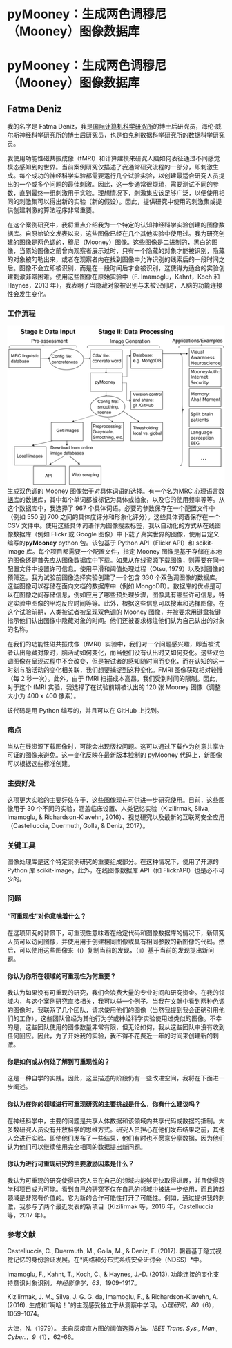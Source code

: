 # pyMooney：生成两色调穆尼（Mooney）图像数据库

# pyMooney：生成两色调穆尼（Mooney）图像数据库

## Fatma Deniz

我的名字是 Fatma Deniz，我是[国际计算机科学研究所](http://www.icsi.berkeley.edu/icsi/)的博士后研究员，海伦·威尔斯神经科学研究所的博士后研究员，也是[伯克利数据科学研究所](https://bids.berkeley.edu/)的数据科学研究员。

我使用功能性磁共振成像（fMRI）和计算建模来研究人脑如何表征通过不同感觉模态感知到的世界。当前案例研究仅描述了我通常研究流程的一部分，即刺激生成。每个成功的神经科学实验都需要运行几个试验实验，以创建最适合研究人员提出的一个或多个问题的最佳刺激。因此，这一步通常很烦琐，需要测试不同的参数，直到最终一组刺激用于实验。理想情况下，刺激集应该足够广泛，以便使用相同的刺激集可以得出新的实验（新的假设）。因此，提供研究中使用的刺激集或提供创建刺激的算法程序非常重要。

在这个案例研究中，我将重点介绍我为一个特定的认知神经科学实验创建的图像数据库。自原始论文发表以来，这些图像已经在几个其他实验中使用过。我为研究创建的图像是两色调的，穆尼（Mooney）图像。这些图像是二进制的，黑白的图像，当原始图像之前曾向观察者展示过时，只有一个隐藏的对象才能被识别，隐藏的对象被勾勒出来，或者在观察者内在找到图像中允许识别的线索后的一段时间之后。图像不会立即被识别，而是在一段时间后才会被识别，这使得为适合的实验创建刺激非常困难。使用这些图像在原始实验中（F. Imamoglu，Kahnt，Koch 和 Haynes，2013 年），我表明了当隐藏对象被识别与未被识别时，人脑的功能连接性会发生变化。

### 工作流程

![Diagram](img/fatmai.png) 生成双色调的 Mooney 图像始于对具体词语的选择。有一个名为[MRC 心理语言数据库](http://websites.psychology.uwa.edu.au/school/MRCDatabase/uwa_mrc.htm)的数据库，其中每个单词都被标记为具体或抽象，以及它的使用频率等等。从这个数据库中，我选择了 967 个具体词语。必要的参数保存在一个配置文件中（例如 550 到 700 之间的具体度评分和形象化评分）。这些具体词语保存在一个 CSV 文件中。使用这些具体词语作为图像搜索标签，我以自动化的方式从在线图像数据库（例如 Flickr 或 Google 图像）中下载了真实世界的图像，使用自定义编写的**pyMooney** python 包。该包基于 Python API（Flickr API）和 scikit-image 库。每个项目都需要一个配置文件，指定 Mooney 图像是基于存储在本地的图像还是首先应从图像数据库中下载。如果从在线资源下载图像，则需要在同一配置文件中设置许可信息。使用平滑和阈值处理过程（Otsu, 1979）以及对图像的预筛选，我为试验前图像选择实验创建了一个包含 330 个双色调图像的数据库。这些图像可以存储在面向文档的数据库中（例如 MongoDB）。数据库的优点是可以在图像之间存储信息，例如应用了哪些预处理步骤，图像具有哪些许可信息，特定实验中图像的平均反应时间等等。此外，根据这些信息可以搜索和选择图像。在这个试验前期，人类被试者被呈现双色调的 Mooney 图像，并被要求用键盘按键指示他们认出图像中隐藏对象的时间。他们还被要求标注他们认为自己认出的对象的名称。

在我们的功能性磁共振成像（fMRI）实验中，我们对一个问题感兴趣，即当被试者认出隐藏对象时，脑活动如何变化，而当他们没有认出时又如何变化。这些双色调图像在呈现过程中不会改变，但是被试者的感知随时间而变化，而在认知的这一时刻与脑活动的变化相关联，我们想要捕捉到这种变化。FMRI 图像获取相对较慢（每 2 秒一次）。此外，由于 fMRI 扫描成本高昂，我们受到时间的限制。因此，对于这个 fMRI 实验，我选择了在试验前期被认出的 120 张 Mooney 图像（调整大小为 400 x 400 像素）。

该代码是用 Python 编写的，并且可以在 GitHub 上找到。

### 痛点

当从在线资源下载图像时，可能会出现版权问题。这可以通过下载作为创意共享许可证的图像来避免。这一变化反映在最新版本控制的 pyMooney 代码上，新图像可以根据这些标准创建。

### 主要好处

这项更大实验的主要好处在于，这些图像现在可供进一步研究使用。目前，这些图像用于 30 个不同的实验，涵盖临床设置、人类记忆实验（Kizilirmak, Silva, Imamoglu, & Richardson-Klavehn, 2016）、视觉研究以及最新的互联网安全应用（Castelluccia, Duermuth, Golla, & Deniz, 2017）。

### 关键工具

图像处理库是这个特定案例研究的重要组成部分。在这种情况下，使用了开源的 Python 库 scikit-image。此外，在线图像数据库 API（如 FlickrAPI）也是必不可少的。

### 问题

#### “可重现性”对你意味着什么？

在这项研究的背景下，可重现性意味着在给定代码和图像数据库的情况下，新研究人员可以访问图像，并使用用于创建相同图像或具有相同参数的新图像的代码。然后，可以使用这些图像来（i）复制当前的发现，（ii）基于当前的发现提出新问题。

#### 你认为你所在领域的可重现性为何重要？

我认为如果没有可重现的研究，我们会浪费大量的专业时间和研究资金。在我的领域内，与这个案例研究直接相关，我可以举一个例子。当我在文献中看到两种色调的图像时，我联系了几个团队，请求使用他们的图像（当然我提到我会正确引用他们的工作），这些团队曾经为其他行为学或神经科学实验使用过类似的图像。不幸的是，这些团队使用的图像数量非常有限，但无论如何，我从这些团队中没有收到任何回应。因此，为了开始我的实验，我不得不花费近一年的时间来创建新的刺激。

#### 你是如何或从何处了解到可重现性的？

这是一种自学的实践。因此，这里描述的阶段仍有一些改进空间，我将在下面进一步阐述。

#### 你认为在你的领域进行可重现研究的主要挑战是什么，你有什么建议吗？

在神经科学中，主要的问题是共享人体数据和该领域内共享代码或数据的抵制。大多数研究人员没有开放科学的思维方式。研究人员担心在他们发布结果之前，其他人会进行实验。即使他们发布了一些结果，他们有时也不愿意分享数据，因为他们认为他们可以继续使用完全相同的数据提出新问题。

#### 你认为进行可重现研究的主要激励因素是什么？

我认为可重现的研究使得研究人员在自己的领域内能够更快取得进展，并且使得跨学科项目成为可能。看到自己的研究不仅在自己的领域中被进一步使用，而且跨越领域是非常有价值的。它为新的合作可能性打开了可能性。例如，通过提供我的刺激，我参与了两个最近发表的新项目（Kizilirmak 等，2016 年，Castelluccia 等，2017 年）。

### 参考文献

Castelluccia, C., Duermuth, M., Golla, M., & Deniz, F. (2017). 朝着基于隐式视觉记忆的身份验证发展。在*网络和分布式系统安全研讨会（NDSS）*中。

Imamoglu, F., Kahnt, T., Koch, C., & Haynes, J.-D. (2013). 功能连接的变化支持意识对象识别。*神经影像学*，*63*，1909–1917。

Kizilirmak, J. M., Silva, J. G. G. da, Imamoglu, F., & Richardson-Klavehn, A. (2016). 生成和“啊哈！”的主观感受独立于从洞察中学习。*心理研究*，*80*（6），1059–1074。

大津，N.（1979）。 来自灰度直方图的阈值选择方法。*IEEE Trans. Sys., Man., Cyber.*，*9*（1），62–66。
